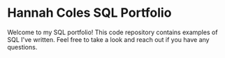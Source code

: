 # Hannah Coles SQL Portfolio
Welcome to my SQL portfolio! This code repository contains examples of SQL I've written. Feel free to take a look and reach out if you have any questions.
